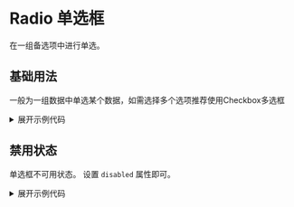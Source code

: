 <script setup>
import Basic from './component/Basic.vue'
import CheckboxGroup from './component/CheckboxGroup.vue'
import Disabled from './component/Disabled.vue'
</script>

# Radio 单选框

在一组备选项中进行单选。

## 基础用法

一般为一组数据中单选某个数据，如需选择多个选项推荐使用Checkbox多选框

<div class="example">
 <Basic/>
</div>

<details>
<summary>展开示例代码</summary>

```vue
<template>
    <a-radio-group  v-model="checked1" :options="options1"></a-radio-group>
    <a-radio-group v-model="checked2" :options="options2"></a-radio-group>
</template>

<script lang="ts" setup>
import { ref } from 'vue'

const checked1 = ref(1)
const checked2 = ref(3)

const options1 = ref([
    {
        label: "选项 A",
        value: 1,
    },
    {
        label: "选项 B",
        value: 2,
    },

]);
const options2 = ref([
    {
        label: "选项 C",
        value: 3,
        disabled:true,
    },
    {
        label: "选项 D",
        value: 4,
        disabled: true,
    },

]);
</script>

```

</details>

## 禁用状态

单选框不可用状态。
设置 `disabled` 属性即可。

<div class="example">
 <Disabled/>
</div>

<details>
<summary>展开示例代码</summary>

```vue
<template>
  <a-checkbox v-model="checked1" disabled>Disabled 1</a-checkbox>
  <a-checkbox v-model="checked2" disabled>Disabled 2</a-checkbox>
  <a-checkbox>Normal</a-checkbox>
</template>

<script lang="ts" setup>
import { ref } from "vue";
import { YCheckbox } from "amu-ui";

const checked1 = ref(false);
const checked2 = ref(true);
</script>
```

</details>



